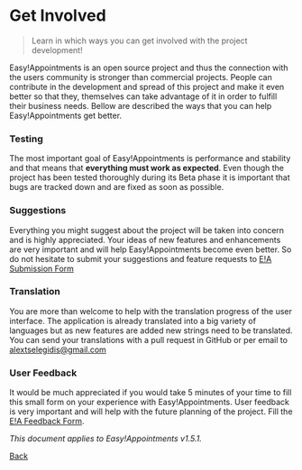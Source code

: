 # Get Involved

> Learn in which ways you can get involved with the project development!

Easy!Appointments is an open source project and thus the connection with the users community is stronger than commercial projects. People can contribute in the development and spread of this project and make it even better so that they, themselves can take advantage of it in order to fulfill their business needs. Bellow are described the ways that you can help Easy!Appointments get better.

### Testing 

The most important goal of Easy!Appointments is performance and stability and that means that **everything must work as expected**. Even though the project has been tested thoroughly during its Beta phase it is important that bugs are tracked down and are fixed as soon as possible. 

### Suggestions 

Everything you might suggest about the project will be taken into concern and is highly appreciated. Your ideas of new features and enhancements are very important and will help Easy!Appointments become even better. So do not hesitate to submit your suggestions and feature requests to [E!A Submission Form](http://easyappointments.org/submission.php)

### Translation 

You are more than welcome to help with the translation progress of the user interface. The application is already translated into a big variety of languages but as new features are added new strings need to be translated. You can send your translations with a pull request in GitHub or per email to [alextselegidis@gmail.com](mailto:alextselegidis@gmail.com)

### User Feedback

It would be much appreciated if you would take 5 minutes of your time to fill this small form on your experience with Easy!Appointments. User feedback is very important and will help with the future planning of the project. Fill the [E!A Feedback Form](https://docs.google.com/forms/d/15dw1jl7lUgw4q-XXMn13Gx_e8zJxAiyWYMOdqtZqIHU/viewform).

*This document applies to Easy!Appointments v1.5.1.*

[Back](readme.md)
